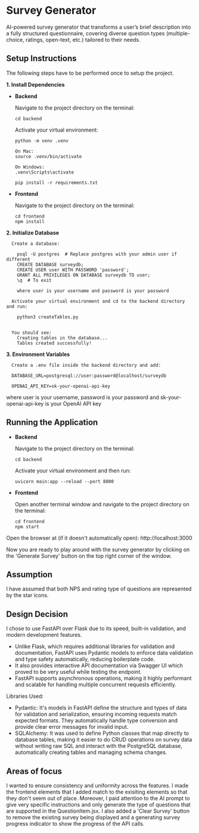 # Survey Generator 
AI-powered survey generator that transforms a user’s brief description into a fully structured questionnaire, covering diverse question types (multiple-choice, ratings, open-text, etc.) tailored to their needs.

## Setup Instructions
The following steps have to be performed once to setup the project.

**1. Install Dependencies**

* **Backend**
  
    Navigate to the project directory on the terminal:
  
      cd backend

    Activate your virtual environment:  

      python -m venv .venv
  
      On Mac:
      source .venv/bin/activate
  
      On Windows:  
      .venv\Scripts\activate  

      pip install -r requirements.txt

* **Frontend**
  
    Navigate to the project directory on the terminal:
  
      cd frontend
      npm install

**2. Initialize Database**
      
      Create a database:
   
        psql -U postgres  # Replace postgres with your admin user if different
        CREATE DATABASE surveydb;
        CREATE USER user WITH PASSWORD 'password';
        GRANT ALL PRIVILEGES ON DATABASE surveydb TO user;
        \q  # To exit

        where user is your username and password is your password

      Activate your virtual environment and cd to the backend directory and run:

        python3 createTables.py

      
      You should see:
        Creating tables in the database...
        Tables created successfully! 


**3. Environment Variables**
      
      Create a .env file inside the backend directory and add:
   
      DATABASE_URL=postgresql://user:password@localhost/surveydb

      OPENAI_API_KEY=sk-your-openai-api-key

  where user is your username, password is your password and sk-your-openai-api-key is your OpenAI API key


## Running the Application

* **Backend**
  
     Navigate to the project directory on the terminal:

      cd backend

    Activate your virtual environment and then run:

      uvicorn main:app --reload --port 8000

* **Frontend**

     Open another terminal window and navigate to the project directory on the terminal:

      cd frontend
      npm start

Open the browser at (if it doesn't automatically open): http://localhost:3000 

Now you are ready to play around with the survey generator by clicking on the 'Generate Survey' button on the top right corner of the window.

## Assumption

I have assumed that both NPS and rating type of questions are represented by the star icons.


## Design Decision 

I chose to use FastAPI over Flask due to its speed, built-in validation, and modern development features. 

* Unlike Flask, which requires additional libraries for validation and documentation, FastAPI uses Pydantic models to enforce data validation and type safety automatically, reducing boilerplate code. 
* It also provides interactive API documentation via Swagger UI which proved to be very useful while testing the endpoint.
* FastAPI supports asynchronous operations, making it highly performant and scalable for handling multiple concurrent requests efficiently.  

Libraries Used:

* Pydantic: It's models in FastAPI define the structure and types of data for validation and serialization, ensuring incoming requests match expected formats. They automatically handle type conversion and provide clear error messages for invalid input.
* SQLAlchemy: It was used to define Python classes that map directly to database tables, making it easier to do CRUD operations on survey data without writing raw SQL and interact with the PostgreSQL database, automatically creating tables and managing schema changes.

## Areas of focus 

I wanted to ensure consistency and uniformity across the features. I made the frontend elements that I added match to the exisiting elements so that they don't seem out of place. Moreover, I paid attention to the AI prompt to give very specific instructions and only generate the type of questions that are supported in the QuestionItem.jsx. I also added a 'Clear Survey' button to remove the existing survey being displayed and a generating survey progress indicator to show the progress of the API calls.  
